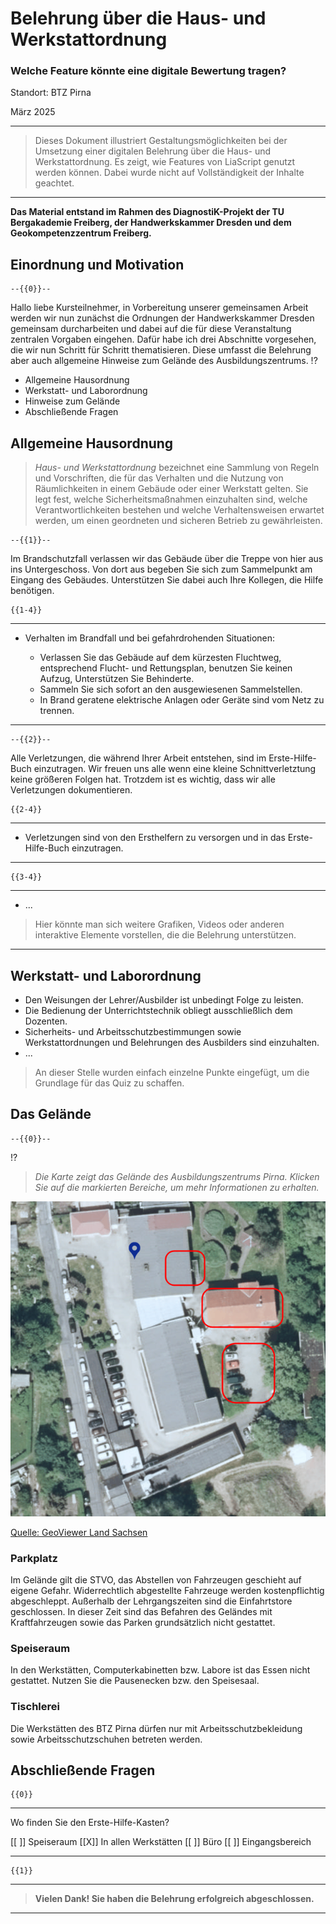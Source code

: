 <!--
author:   Sebastian Zug; Volker Göhler
email:    sebastian.zug@informatik.tu-freiberg.de & volker.goehler@informatik.tu-freiberg.de

version:  0.0.1
language: de
narrator: German Female

icon:     https://uelu-digital.de/content/images/2025/03/WortBildMarkeSlogan_variante2_cropped.svg
-->


# Belehrung über die Haus- und Werkstattordnung 

<h3>Welche Feature könnte eine digitale Bewertung tragen?</h3>

Standort: BTZ Pirna

März 2025

----------------------------------------------

> Dieses Dokument illustriert Gestaltungsmöglichkeiten bei der Umsetzung einer digitalen Belehrung über die Haus- und Werkstattordnung. Es zeigt, wie Features von LiaScript genutzt werden können. Dabei wurde nicht auf Vollständigkeit der Inhalte geachtet.

--------------

__Das Material entstand im Rahmen des DiagnostiK-Projekt der TU Bergakademie Freiberg, der Handwerkskammer Dresden und dem Geokompetenzzentrum Freiberg.__


## Einordnung und Motivation

    --{{0}}--
Hallo liebe Kursteilnehmer, in Vorbereitung unserer gemeinsamen Arbeit werden wir nun zunächst die Ordnungen der Handwerkskammer Dresden gemeinsam durcharbeiten und dabei auf die für diese Veranstaltung zentralen Vorgaben eingehen. Dafür habe ich drei Abschnitte vorgesehen, die wir nun Schritt für Schritt thematisieren. Diese umfasst die Belehrung aber auch allgemeine Hinweise zum Gelände des Ausbildungszentrums.
!?[](media/Belehrung_Handwerkskammer_II_1.webm)

+ Allgemeine Hausordnung
+ Werkstatt- und Laborordnung
+ Hinweise zum Gelände
+ Abschließende Fragen


## Allgemeine Hausordnung

> _Haus- und Werkstattordnung_ bezeichnet eine Sammlung von Regeln und Vorschriften, die für das Verhalten und die Nutzung von Räumlichkeiten in einem Gebäude oder einer Werkstatt gelten. Sie legt fest, welche Sicherheitsmaßnahmen einzuhalten sind, welche Verantwortlichkeiten bestehen und welche Verhaltensweisen erwartet werden, um einen geordneten und sicheren Betrieb zu gewährleisten.

    --{{1}}--
Im Brandschutzfall verlassen wir das Gebäude über die Treppe von hier aus ins Untergeschoss. Von dort aus begeben Sie sich zum Sammelpunkt am Eingang des Gebäudes. Unterstützen Sie dabei auch Ihre Kollegen, die Hilfe benötigen. 

    {{1-4}}
****************************************************************

+ Verhalten im Brandfall und bei gefahrdrohenden Situationen:

  + Verlassen Sie das Gebäude auf dem kürzesten Fluchtweg, entsprechend Flucht- und Rettungsplan, benutzen Sie keinen Aufzug, Unterstützen Sie Behinderte.
  + Sammeln Sie sich sofort an den ausgewiesenen Sammelstellen.
  + In Brand geratene elektrische Anlagen oder Geräte sind vom Netz zu trennen.

****************************************************************

    --{{2}}--
Alle Verletzungen, die während Ihrer Arbeit entstehen, sind im Erste-Hilfe-Buch einzutragen. Wir freuen uns alle wenn eine kleine Schnittverletztung keine größeren Folgen hat. Trotzdem ist es wichtig, dass wir alle Verletzungen dokumentieren. 

    {{2-4}}
****************************************************************

+ Verletzungen sind von den Ersthelfern zu versorgen und in das Erste-Hilfe-Buch einzutragen.

****************************************************************


    {{3-4}}
****************************************************************

+ ...

> Hier könnte man sich weitere Grafiken, Videos oder anderen interaktive Elemente vorstellen, die die Belehrung unterstützen.

****************************************************************

## Werkstatt- und Laborordnung

+ Den Weisungen der Lehrer/Ausbilder ist unbedingt Folge zu leisten.
+ Die Bedienung der Unterrichtstechnik obliegt ausschließlich dem Dozenten.
+ Sicherheits- und Arbeitsschutzbestimmungen sowie Werkstattordnungen und Belehrungen des Ausbilders sind einzuhalten.
+ ...

> An dieser Stelle wurden einfach einzelne Punkte eingefügt, um die Grundlage für das Quiz zu schaffen.


## Das Gelände

    --{{0}}--
!?[](media/Belehrung_Handwerkskammer_II_2.webm)

> _Die Karte zeigt das Gelände des Ausbildungszentrums Pirna. Klicken Sie auf die markierten Bereiche, um mehr Informationen zu erhalten._

![Workplace](media/Karte_Gelaende_Pirna_annotated.png "Übersichtsplan des Ausbildungszentrums Pirna [^1])")<!-- usemap="#workmap" -->

[Quelle: GeoViewer Land Sachsen](https://geoviewer.sachsen.de/mapviewer/index.html?map=038bfc85-8574-4cbf-805a-50d1a6df643c)

<map name="workmap">
  <area shape="rect" coords="325,170,402,106" href="#Speiseraum" >
  <area shape="rect" coords="406,256,557,188" href="#Tischlerei">
  <area shape="circle" coords="440,413,545,301" href="#Parkplatz">
</map>

### Parkplatz

Im Gelände gilt die STVO, das Abstellen von Fahrzeugen geschieht auf eigene Gefahr. Widerrechtlich abgestellte Fahrzeuge werden kostenpflichtig abgeschleppt. Außerhalb der Lehrgangszeiten sind die Einfahrtstore geschlossen. In dieser Zeit sind das Befahren des Geländes mit Kraftfahrzeugen sowie das Parken grundsätzlich nicht gestattet.

### Speiseraum

In den Werkstätten, Computerkabinetten bzw. Labore ist das Essen nicht gestattet. Nutzen Sie die Pausenecken bzw. den Speisesaal.

### Tischlerei

Die Werkstätten des BTZ Pirna dürfen nur mit Arbeitsschutzbekleidung sowie Arbeitsschutzschuhen betreten werden.

## Abschließende Fragen

    {{0}}
********************************************************

Wo finden Sie den Erste-Hilfe-Kasten?

[[ ]] Speiseraum
[[X]] In allen Werkstätten
[[ ]] Büro
[[ ]] Eingangsbereich

********************************************************

    {{1}}
********************************************************

> __Vielen Dank! Sie haben die Belehrung erfolgreich abgeschlossen.__

********************************************************
